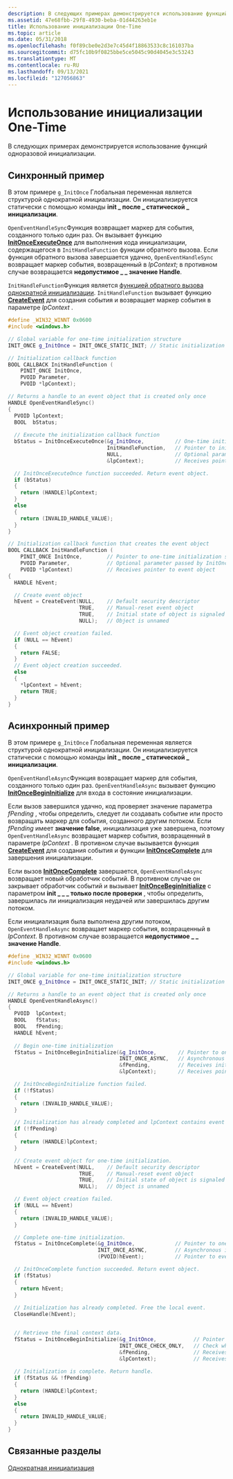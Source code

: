 ```yaml
---
description: В следующих примерах демонстрируется использование функций одноразовой инициализации.
ms.assetid: 47e68fbb-29f8-4930-beba-01d44263eb1e
title: Использование инициализации One-Time
ms.topic: article
ms.date: 05/31/2018
ms.openlocfilehash: f0f89cbe0e2d3e7c45d4f18863533c8c161037ba
ms.sourcegitcommit: d75fc10b9f0825bbe5ce5045c90d4045e3c53243
ms.translationtype: MT
ms.contentlocale: ru-RU
ms.lasthandoff: 09/13/2021
ms.locfileid: "127056863"
---
```

# <a name="using-one-time-initialization"></a>Использование инициализации One-Time

В следующих примерах демонстрируется использование функций одноразовой инициализации.

## <a name="synchronous-example"></a>Синхронный пример

В этом примере `g_InitOnce` Глобальная переменная является структурой однократной инициализации. Он инициализируется статически с помощью команды **init \_ после \_ статической \_ инициализации**.

`OpenEventHandleSync`Функция возвращает маркер для события, созданного только один раз. Он вызывает функцию [**InitOnceExecuteOnce**](/windows/win32/api/synchapi/nf-synchapi-initonceexecuteonce) для выполнения кода инициализации, содержащегося в `InitHandleFunction` функции обратного вызова. Если функция обратного вызова завершается удачно, `OpenEventHandleSync` возвращает маркер события, возвращенный в *lpContext*; в противном случае возвращается **недопустимое \_ \_ значение Handle**.

`InitHandleFunction`Функция является [функцией обратного вызова однократной инициализации](/windows/win32/api/synchapi/nc-synchapi-pinit_once_fn). `InitHandleFunction` вызывает функцию [**CreateEvent**](/windows/win32/api/synchapi/nf-synchapi-createeventa) для создания события и возвращает маркер события в параметре *lpContext* .


```C++
#define _WIN32_WINNT 0x0600
#include <windows.h>

// Global variable for one-time initialization structure
INIT_ONCE g_InitOnce = INIT_ONCE_STATIC_INIT; // Static initialization

// Initialization callback function 
BOOL CALLBACK InitHandleFunction (
    PINIT_ONCE InitOnce,        
    PVOID Parameter,            
    PVOID *lpContext);           

// Returns a handle to an event object that is created only once
HANDLE OpenEventHandleSync()
{
  PVOID lpContext;
  BOOL  bStatus;
  
  // Execute the initialization callback function 
  bStatus = InitOnceExecuteOnce(&g_InitOnce,          // One-time initialization structure
                                InitHandleFunction,   // Pointer to initialization callback function
                                NULL,                 // Optional parameter to callback function (not used)
                                &lpContext);          // Receives pointer to event object stored in g_InitOnce

  // InitOnceExecuteOnce function succeeded. Return event object.
  if (bStatus)
  {
    return (HANDLE)lpContext;
  }
  else
  {
    return (INVALID_HANDLE_VALUE);
  }
}

// Initialization callback function that creates the event object 
BOOL CALLBACK InitHandleFunction (
    PINIT_ONCE InitOnce,        // Pointer to one-time initialization structure        
    PVOID Parameter,            // Optional parameter passed by InitOnceExecuteOnce            
    PVOID *lpContext)           // Receives pointer to event object           
{
  HANDLE hEvent;

  // Create event object
  hEvent = CreateEvent(NULL,    // Default security descriptor
                       TRUE,    // Manual-reset event object
                       TRUE,    // Initial state of object is signaled 
                       NULL);   // Object is unnamed

  // Event object creation failed.
  if (NULL == hEvent)
  {
    return FALSE;
  }
  // Event object creation succeeded.
  else
  {
    *lpContext = hEvent;
    return TRUE;
  }
}
```



## <a name="asynchronous-example"></a>Асинхронный пример

В этом примере `g_InitOnce` Глобальная переменная является структурой однократной инициализации. Он инициализируется статически с помощью команды **init \_ после \_ статической \_ инициализации**.

`OpenEventHandleAsync`Функция возвращает маркер для события, созданного только один раз. `OpenEventHandleAsync` вызывает функцию [**InitOnceBeginInitialize**](/windows/win32/api/synchapi/nf-synchapi-initoncebegininitialize) для входа в состояние инициализации.

Если вызов завершился удачно, код проверяет значение параметра *fPending* , чтобы определить, следует ли создавать событие или просто возвращать маркер для события, созданного другим потоком. Если *fPending* имеет **значение false**, инициализация уже завершена, поэтому `OpenEventHandleAsync` возвращает маркер события, возвращенный в параметре *lpContext* . В противном случае вызывается функция [**CreateEvent**](/windows/win32/api/synchapi/nf-synchapi-createeventa) для создания события и функции [**InitOnceComplete**](/windows/win32/api/synchapi/nf-synchapi-initoncecomplete) для завершения инициализации.

Если вызов [**InitOnceComplete**](/windows/win32/api/synchapi/nf-synchapi-initoncecomplete) завершается, `OpenEventHandleAsync` возвращает новый обработчик событий. В противном случае он закрывает обработчик событий и вызывает [**InitOnceBeginInitialize**](/windows/win32/api/synchapi/nf-synchapi-initoncebegininitialize) с параметром **init \_ \_ \_ только после проверки** , чтобы определить, завершилась ли инициализация неудачей или завершилась другим потоком.

Если инициализация была выполнена другим потоком, `OpenEventHandleAsync` возвращает маркер события, возвращенный в *lpContext*. В противном случае возвращается **недопустимое \_ \_ значение Handle**.


```C++
#define _WIN32_WINNT 0x0600
#include <windows.h>

// Global variable for one-time initialization structure
INIT_ONCE g_InitOnce = INIT_ONCE_STATIC_INIT; // Static initialization

// Returns a handle to an event object that is created only once
HANDLE OpenEventHandleAsync()
{
  PVOID  lpContext;
  BOOL   fStatus;
  BOOL   fPending;
  HANDLE hEvent;
  
  // Begin one-time initialization
  fStatus = InitOnceBeginInitialize(&g_InitOnce,       // Pointer to one-time initialization structure
                                    INIT_ONCE_ASYNC,   // Asynchronous one-time initialization
                                    &fPending,         // Receives initialization status
                                    &lpContext);       // Receives pointer to data in g_InitOnce  

  // InitOnceBeginInitialize function failed.
  if (!fStatus)
  {
    return (INVALID_HANDLE_VALUE);
  }

  // Initialization has already completed and lpContext contains event object.
  if (!fPending)
  {
    return (HANDLE)lpContext;
  }

  // Create event object for one-time initialization.
  hEvent = CreateEvent(NULL,    // Default security descriptor
                       TRUE,    // Manual-reset event object
                       TRUE,    // Initial state of object is signaled 
                       NULL);   // Object is unnamed

  // Event object creation failed.
  if (NULL == hEvent)
  {
    return (INVALID_HANDLE_VALUE);
  }

  // Complete one-time initialization.
  fStatus = InitOnceComplete(&g_InitOnce,             // Pointer to one-time initialization structure
                             INIT_ONCE_ASYNC,         // Asynchronous initialization
                             (PVOID)hEvent);          // Pointer to event object to be stored in g_InitOnce

  // InitOnceComplete function succeeded. Return event object.
  if (fStatus)
  {
    return hEvent;
  }
  
  // Initialization has already completed. Free the local event.
  CloseHandle(hEvent);


  // Retrieve the final context data.
  fStatus = InitOnceBeginInitialize(&g_InitOnce,            // Pointer to one-time initialization structure
                                    INIT_ONCE_CHECK_ONLY,   // Check whether initialization is complete
                                    &fPending,              // Receives initialization status
                                    &lpContext);            // Receives pointer to event object in g_InitOnce
  
  // Initialization is complete. Return handle.
  if (fStatus && !fPending)
  {
    return (HANDLE)lpContext;
  }
  else
  {
    return INVALID_HANDLE_VALUE;
  }
}
```



## <a name="related-topics"></a>Связанные разделы

<dl> <dt>

[Однократная инициализация](one-time-initialization.md)
</dt> </dl>

 

 
